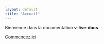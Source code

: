 ```yaml
---
layout: default
title: "Accueil"
---
```


Bienvenue dans la documentation **v-live-docs**.

[Commencez ici](/getting-started/)
